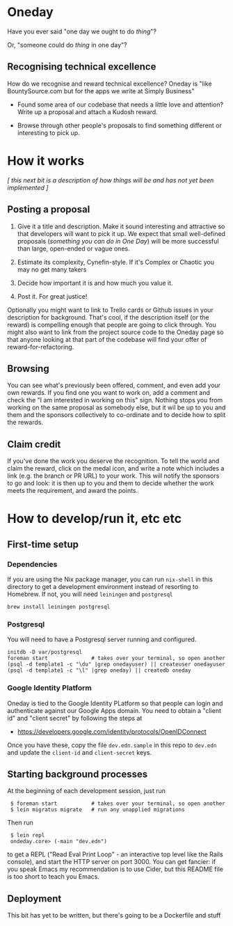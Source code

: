 # Oneday

Have you ever said "one day we ought to do _thing_"?

Or, "someone could do _thing_ in one day"?

## Recognising technical excellence

How do we recognise and reward technical excellence?  Oneday is
"like BountySource.com but for the apps we write at Simply Business"

* Found some area of our codebase that needs a little love and
  attention?  Write up a proposal and attach a Kudosh
  reward.

* Browse through other people's proposals to find something different
  or interesting to pick up.

# How it works

_[ this next bit is a description of how things will be and has not
yet been implemented ]_

## Posting a proposal

1. Give it a title and description. Make it sound interesting and
attractive so that developers will want to pick it up.  We expect that
small well-defined proposals (*something you can do in One Day*) will
be more successful than large, open-ended or vague ones.

2. Estimate its complexity, Cynefin-style.  If it's Complex or Chaotic
you may no get many takers

3. Decide how important it is and how much you value it.

4. Post it. For great justice!

Optionally you might want to link to Trello cards or Github issues in
your description for background.  That's cool, if the description
itself (or the reward) is compelling enough that people are going to
click through.  You might also want to link from the project source
code to the Oneday page so that anyone looking at that part of the
codebase will find your offer of reward-for-refactoring.

## Browsing

You can see what's previously been offered, comment, and even add your
own rewards.  If you find one you want to work on, add a comment and
check the "I am interested in working on this" sign.  Nothing stops
you from working on the same proposal as somebody else, but it wil be
up to you and them and the sponsors collectively to co-ordinate and to
decide how to split the rewards.

## Claim credit

If you've done the work you deserve the recognition.  To tell the
world and claim the reward, click on the medal icon, and write a note
which includes a link (e.g. the branch or PR URL) to your work. This
will notify the sponsors to go and look: it is then up to you and them
to decide whether the work meets the requirement, and award the
points.

# How to develop/run it, etc etc

## First-time setup

### Dependencies

If you are using the Nix package manager, you can run `nix-shell` in
this directory to get a development environment instead of resorting
to Homebrew.  If not, you will need `leiningen` and `postgresql`

    brew install leiningen postgresql

### Postgresql

You will need to have a Postgresql server running and configured.

    initdb -D var/postgresql
    foreman start              # takes over your terminal, so open another
    (psql -d template1 -c "\du" |grep onedayuser) || createuser onedayuser
    (psql -d template1 -c "\l" |grep oneday) || createdb oneday

### Google Identity Platform

Oneday is tied to the Google Identity PLatform so that people can
login and authenticate against our Google Apps domain.  You need to
obtain a "client id" and "client secret" by following the steps at

* https://developers.google.com/identity/protocols/OpenIDConnect

Once you have these, copy the file `dev.edn.sample` in this repo to
`dev.edn` and update the `client-id` and `client-secret` keys.

## Starting background processes

At the beginning of each development session, just run

     $ foreman start           # takes over your terminal, so open another
     $ lein migratus migrate   # run any unapplied migrations

Then run

     $ lein repl
     ondeday.core> (-main "dev.edn")

to get a REPL ("Read Eval Print Loop" - an interactive top level like
the Rails console), and start the HTTP server on port 3000.  You can
get fancier: if you speak Emacs my recommendation is to use Cider, but
this README file is too short to teach you Emacs.


## Deployment

This bit has yet to be written, but there's going to be a Dockerfile and stuff
